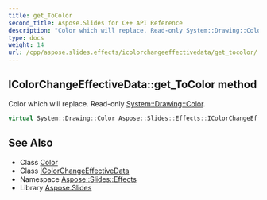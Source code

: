 ```yaml
---
title: get_ToColor
second_title: Aspose.Slides for C++ API Reference
description: "Color which will replace. Read-only System::Drawing::Color."
type: docs
weight: 14
url: /cpp/aspose.slides.effects/icolorchangeeffectivedata/get_tocolor/
---
```

## IColorChangeEffectiveData::get_ToColor method


Color which will replace. Read-only [System::Drawing::Color](../../../system.drawing/color/).

```cpp
virtual System::Drawing::Color Aspose::Slides::Effects::IColorChangeEffectiveData::get_ToColor()=0
```

## See Also

* Class [Color](../../../system.drawing/color/)
* Class [IColorChangeEffectiveData](../)
* Namespace [Aspose::Slides::Effects](../../)
* Library [Aspose.Slides](../../../)
